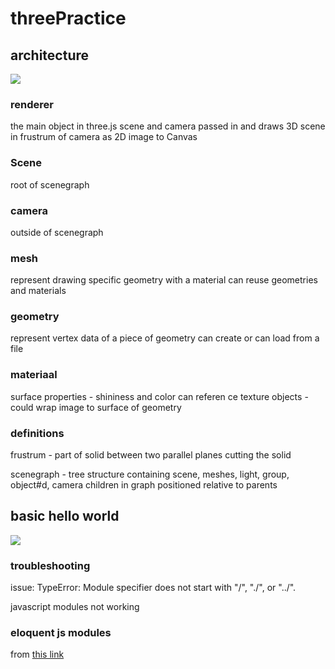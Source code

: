 # threePractice

## architecture 

<img src="https://threejsfundamentals.org/threejs/lessons/resources/images/threejs-structure.svg">

### renderer

the main object in three.js
scene and camera passed in and draws 3D scene in frustrum of camera as 2D image to Canvas

### Scene 

root of scenegraph 

### camera 

outside of scenegraph 

### mesh 

represent drawing specific geometry with a material 
can reuse geometries and materials 

### geometry 

represent vertex data of a piece of geometry
can create or can load from a file 

### materiaal 

surface properties - shininess and color 
can referen ce texture objects - could wrap image to surface of geometry 

### definitions

frustrum - part of solid between two parallel planes cutting the solid

scenegraph - tree structure containing scene, meshes, light, group, object#d, camera 
children in graph positioned relative to parents 

## basic hello world 

<img src="https://threejsfundamentals.org/threejs/lessons/resources/images/threejs-1cube-no-light-scene.svg">

### troubleshooting 

issue: TypeError: Module specifier does not start with "/", "./", or "../".

javascript modules not working

### eloquent js modules 

from [this link](https://eloquentjavascript.net/10_modules.html#h_hF2FmOVxw7)
